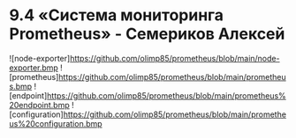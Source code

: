 # **9.4 «Система мониторинга Prometheus» - Семериков Алексей**
![node-exporter]https://github.com/olimp85/prometheus/blob/main/node-exporter.bmp
![prometheus]https://github.com/olimp85/prometheus/blob/main/prometheus.bmp
![endpoint]https://github.com/olimp85/prometheus/blob/main/prometheus%20endpoint.bmp
![configuration]https://github.com/olimp85/prometheus/blob/main/prometheus%20configuration.bmp




